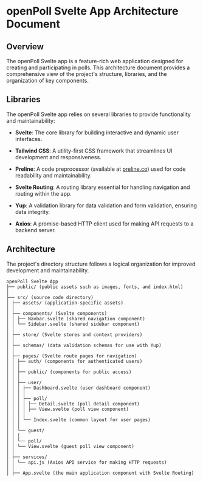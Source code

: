 # openPoll Svelte App Architecture Document

## Overview

The openPoll Svelte app is a feature-rich web application designed for creating and participating in polls. This architecture document provides a comprehensive view of the project's structure, libraries, and the organization of key components.

## Libraries

The openPoll Svelte app relies on several libraries to provide functionality and maintainability:

- **Svelte**: The core library for building interactive and dynamic user interfaces.

- **Tailwind CSS**: A utility-first CSS framework that streamlines UI development and responsiveness.

- **Preline**: A code preprocessor (available at [preline.co](https://preline.co/index.html)) used for code readability and maintainability.

- **Svelte Routing**: A routing library essential for handling navigation and routing within the app.

- **Yup**: A validation library for data validation and form validation, ensuring data integrity.

- **Axios**: A promise-based HTTP client used for making API requests to a backend server.

## Architecture

The project's directory structure follows a logical organization for improved development and maintainability.

```
openPoll Svelte App
├── public/ (public assets such as images, fonts, and index.html)
│
├── src/ (source code directory)
│ ├── assets/ (application-specific assets)
│ │
│ ├── components/ (Svelte components)
│ │ ├── Navbar.svelte (shared navigation component)
│ │ └── Sidebar.svelte (shared sidebar component)
│ │
│ ├── store/ (Svelte stores and context providers)
│ │
│ ├── schemas/ (data validation schemas for use with Yup)
│ │
│ ├── pages/ (Svelte route pages for navigation)
│ │ ├── auth/ (components for authenticated users)
│ │ │
│ │ ├── public/ (components for public access)
│ │ │
│ │ ├── user/
│ │ │ ├── Dashboard.svelte (user dashboard component)
│ │ │ │
│ │ │ ├── poll/
│ │ │ │ ├── Detail.svelte (poll detail component)
│ │ │ │ ├── View.svelte (poll view component)
│ │ │ │
│ │ │ └── Index.svelte (common layout for user pages)
│ │ │
│ │ └── guest/
│ │ │
│ │ └── poll/
│ │ └── View.svelte (guest poll view component)
│ │
│ ├── services/
│ │ └── api.js (Axios API service for making HTTP requests)
│ │
│ ├── App.svelte (the main application component with Svelte Routing)
```
